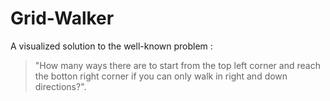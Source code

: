 # Grid-Walker
A visualized solution to the well-known problem : <blockquote>"How many ways there are to start from the top left corner and reach the botton right corner if you can only walk in right and down directions?".</blockquote>
